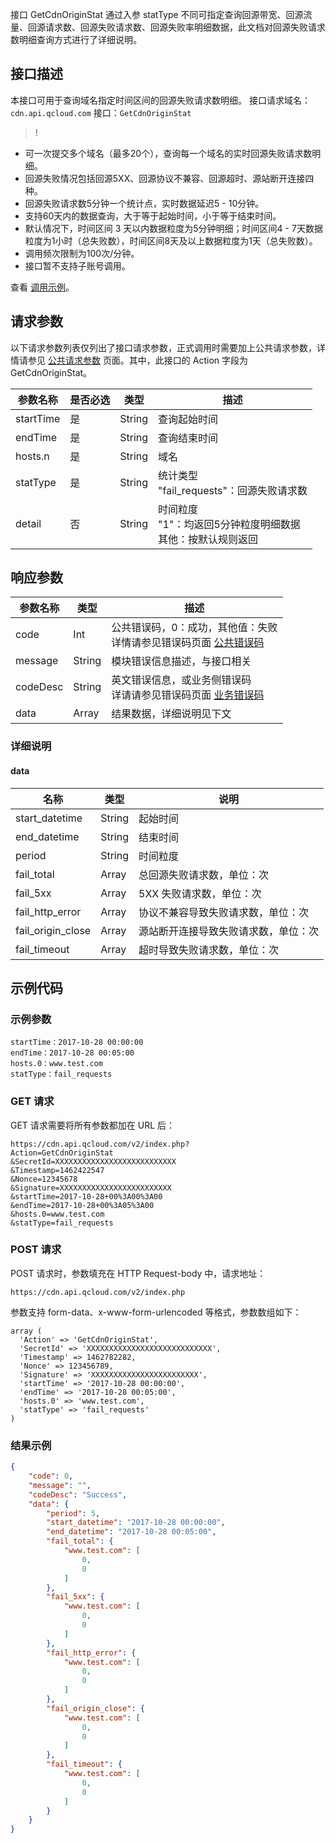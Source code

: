 接口 GetCdnOriginStat 通过入参 statType 不同可指定查询回源带宽、回源流量、回源请求数、回源失败请求数、回源失败率明细数据，此文档对回源失败请求数明细查询方式进行了详细说明。

## 接口描述
本接口可用于查询域名指定时间区间的回源失败请求数明细。
接口请求域名：`cdn.api.qcloud.com`
接口：`GetCdnOriginStat`

>!
- 可一次提交多个域名（最多20个），查询每一个域名的实时回源失败请求数明细。
- 回源失败情况包括回源5XX、回源协议不兼容、回源超时、源站断开连接四种。
- 回源失败请求数5分钟一个统计点，实时数据延迟5 - 10分钟。
- 支持60天内的数据查询，大于等于起始时间，小于等于结束时间。
- 默认情况下，时间区间 3 天以内数据粒度为5分钟明细；时间区间4 - 7天数据粒度为1小时（总失败数），时间区间8天及以上数据粒度为1天（总失败数）。
- 调用频次限制为100次/分钟。
- 接口暂不支持子账号调用。

查看 [调用示例](https://cloud.tencent.com/document/product/228/1734)。

## 请求参数
以下请求参数列表仅列出了接口请求参数，正式调用时需要加上公共请求参数，详情请参见 [公共请求参数](https://cloud.tencent.com/doc/api/231/4473) 页面。其中，此接口的 Action 字段为 GetCdnOriginStat。

| 参数名称  | 是否必选 | 类型   | 描述                                                         |
| --------- | -------- | ------ | ------------------------------------------------------------ |
| startTime | 是       | String | 查询起始时间                                                 |
| endTime   | 是       | String | 查询结束时间                                                 |
| hosts.n   | 是       | String | 域名                                                         |
| statType  | 是       | String | 统计类型<br/>"fail_requests"：回源失败请求数                 |
| detail    | 否       | String | 时间粒度<br/>"1"：均返回5分钟粒度明细数据<br/>其他：按默认规则返回 |

## 响应参数

| 参数名称     | 类型     | 描述                                       |
| -------- | ------ | ---------------------------------------- |
| code     | Int    | 公共错误码，0：成功，其他值：失败<br/>详情请参见错误码页面 [公共错误码](https://cloud.tencent.com/doc/api/231/5078#1.-.E5.85.AC.E5.85.B1.E9.94.99.E8.AF.AF.E7.A0.81) |
| message  | String | 模块错误信息描述，与接口相关                           |
| codeDesc | String | 英文错误信息，或业务侧错误码<br/>详请请参见错误码页面 [业务错误码](https://cloud.tencent.com/document/product/228/5078#2.-.E6.A8.A1.E5.9D.97.E9.94.99.E8.AF.AF.E7.A0.81) |
| data     | Array  | 结果数据，详细说明见下文                             |

### 详细说明
#### data

| 名称                | 类型     | 说明                  |
| ----------------- | ------ | ------------------- |
| start_datetime    | String | 起始时间                |
| end_datetime      | String | 结束时间                |
| period            | String | 时间粒度                |
| fail_total        | Array  | 总回源失败请求数，单位：次      |
| fail_5xx          | Array  | 5XX 失败请求数，单位：次     |
| fail_http_error   | Array  | 协议不兼容导致失败请求数，单位：次  |
| fail_origin_close | Array  | 源站断开连接导致失败请求数，单位：次 |
| fail_timeout      | Array  | 超时导致失败请求数，单位：次     |

## 示例代码
### 示例参数

```
startTime：2017-10-28 00:00:00
endTime：2017-10-28 00:05:00
hosts.0：www.test.com
statType：fail_requests
```

### GET 请求

GET 请求需要将所有参数都加在 URL 后：

```
https://cdn.api.qcloud.com/v2/index.php?
Action=GetCdnOriginStat
&SecretId=XXXXXXXXXXXXXXXXXXXXXXXXXXX
&Timestamp=1462422547
&Nonce=12345678
&Signature=XXXXXXXXXXXXXXXXXXXXXXXXX
&startTime=2017-10-28+00%3A00%3A00
&endTime=2017-10-28+00%3A05%3A00
&hosts.0=www.test.com
&statType=fail_requests
```

### POST 请求

POST 请求时，参数填充在 HTTP Request-body 中，请求地址：

```
https://cdn.api.qcloud.com/v2/index.php
```

参数支持 form-data、x-www-form-urlencoded 等格式，参数数组如下：

```
array (
  'Action' => 'GetCdnOriginStat',
  'SecretId' => 'XXXXXXXXXXXXXXXXXXXXXXXXXXXX',
  'Timestamp' => 1462782282,
  'Nonce' => 123456789,
  'Signature' => 'XXXXXXXXXXXXXXXXXXXXXXXX',
  'startTime' => '2017-10-28 00:00:00',
  'endTime' => '2017-10-28 00:05:00',
  'hosts.0' => 'www.test.com',
  'statType' => 'fail_requests'
)
```

### 结果示例

```json
{
    "code": 0,
    "message": "",
    "codeDesc": "Success",
    "data": {
        "period": 5,
        "start_datetime": "2017-10-28 00:00:00",
        "end_datetime": "2017-10-28 00:05:00",
        "fail_total": {
            "www.test.com": [
                0,
                0
            ]
        },
        "fail_5xx": {
            "www.test.com": [
                0,
                0
            ]
        },
        "fail_http_error": {
            "www.test.com": [
                0,
                0
            ]
        },
        "fail_origin_close": {
            "www.test.com": [
                0,
                0
            ]
        },
        "fail_timeout": {
            "www.test.com": [
                0,
                0
            ]
        }
    }
}
```

